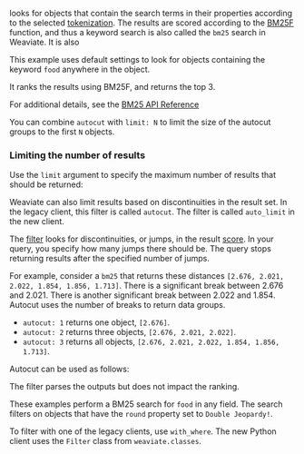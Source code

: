 looks for objects that contain the search terms in their properties according to the selected [tokenization](../config-refs/schema.md#property-tokenization). The results are scored according to the [BM25F](https://en.wikipedia.org/wiki/Okapi_BM25) function, and thus a keyword search is also called the `bm25` search in Weaviate. It is also


This example uses default settings to look for objects containing the keyword `food` anywhere in the object.

It ranks the results using BM25F, and returns the top 3.

For additional details, see the [BM25 API Reference](../api/graphql/search-operators.md#bm25)


You can combine `autocut` with `limit: N` to limit the size of the autocut groups to the first `N` objects.

### Limiting the number of results

Use the `limit` argument to specify the maximum number of results that should be returned:


Weaviate can also limit results based on discontinuities in the result set. In the legacy client, this filter is called `autocut`. The filter is called `auto_limit` in the new client.

The [filter](../api/graphql/additional-operators.md#autocut) looks for discontinuities, or jumps, in the result [score](#score--explainscore). In your query, you specify how many jumps there should be. The query stops returning results after the specified number of jumps.

For example, consider a `bm25` that returns these distances `[2.676, 2.021, 2.022, 1.854, 1.856, 1.713]`. There is a significant break between 2.676 and 2.021. There is another significant break between 2.022 and 1.854. Autocut uses the number of breaks to return data groups.

- `autocut: 1` returns one object, `[2.676]`.
- `autocut: 2` returns three objects, `[2.676, 2.021, 2.022]`.
- `autocut: 3` returns all objects, `[2.676, 2.021, 2.022, 1.854, 1.856, 1.713]`.

Autocut can be used as follows:



The filter parses the outputs but does not impact the ranking.

These examples perform a BM25 search for `food` in any field. The search filters on objects that have the `round` property set to `Double Jeopardy!`.

To filter with one of the legacy clients, use `with_where`. The new Python client uses the `Filter` class from `weaviate.classes`.